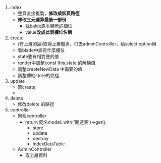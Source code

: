 1. index
    - 整頁直接複製，**修改成該頁路徑**
    - **修改三元運算最後一部份**
        * 找balde原本顯示的欄位
        * value**改成此頁欄位名稱**
2. create
    - (有上層的話)取得上層關連，打去adminController，給select option用
    - 看blade中該有什麼欄位
    - state要有相對應的值
    - render中調整const this.state 的解構值
    - 調整createNewData 中需要的值
    - 調整傳給store的路徑
3. update
    - 同create
    - 
4. delete
    - 修改delete 的路徑
5. controller
    - 同名controller
        * return 同名model::with('關連表')->get();
            * store
            * update
            * destroy
            * indexDataTable
    - AdminController
        * 取上層資料

